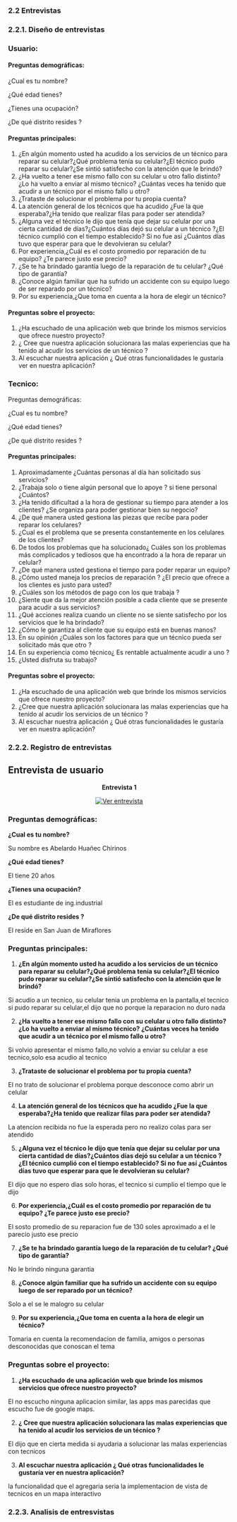 ### 2.2 Entrevistas
### 2.2.1. Diseño de entrevistas

### Usuario:

#### Preguntas demográficas:

¿Cual es tu nombre?

¿Qué edad tienes?

¿Tienes una ocupación?

¿De qué distrito resides ?

#### Preguntas principales:

1. ¿En algún momento usted ha acudido a los servicios de un técnico para reparar su celular?¿Qué problema tenía su celular?¿El técnico pudo reparar su celular?¿Se sintió satisfecho con la atención que le brindó?
1. ¿Ha vuelto a tener ese mismo fallo con su celular u otro fallo distinto? ¿Lo ha vuelto a enviar al mismo técnico? ¿Cuántas veces ha tenido que acudir a un técnico por el mismo fallo u otro?
1. ¿Trataste de solucionar el problema por tu propia cuenta?
1. La atención general de los técnicos que ha acudido ¿Fue la que esperaba?¿Ha tenido que realizar filas para poder ser atendida?
1. ¿Alguna vez el técnico le dijo que tenía que dejar su celular por una cierta cantidad de días?¿Cuántos días dejó su celular a un técnico ?¿El técnico cumplió con el tiempo establecido? Si no fue así ¿Cuántos días tuvo que esperar para que le devolvieran su celular?
1. Por experiencia,¿Cuál es el costo promedio por reparación de tu equipo? ¿Te parece justo ese precio?
1. ¿Se te ha brindado garantía luego de la reparación de tu celular? ¿Qué tipo de garantía?
1. ¿Conoce algún familiar que ha sufrido un accidente con su equipo luego de ser reparado por un técnico?
1. Por su experiencia,¿Que toma en cuenta a la hora de elegir un técnico?

#### Preguntas sobre el proyecto:

1. ¿Ha escuchado de una aplicación web que brinde los  mismos servicios que ofrece nuestro proyecto?
1. ¿ Cree que nuestra aplicación solucionara las malas  experiencias que ha tenido  al acudir los  servicios de un técnico  ?
1. Al escuchar nuestra aplicación ¿ Qué otras funcionalidades le gustaría  ver en nuestra aplicación?

### Tecnico:

Preguntas demográficas:

¿Cual es tu nombre?

¿Qué edad tienes?

¿De qué distrito resides ?

#### Preguntas principales:

1. Aproximadamente ¿Cuántas personas al día han solicitado sus servicios?
1. ¿Trabaja solo o tiene algún personal que lo apoye ? si tiene personal ¿Cuántos?
1. ¿Ha tenido dificultad a la hora de gestionar su tiempo para atender a los clientes? ¿Se organiza para poder gestionar bien su negocio?
1. ¿De qué manera usted gestiona las piezas que recibe para poder reparar los celulares?
1. ¿Cual es el problema que se presenta constantemente en los celulares de los clientes?
1. De todos los problemas que ha solucionado¿ Cuáles son los problemas más complicados y tediosos que ha encontrado a la hora de reparar un celular?
1. ¿De qué manera usted gestiona el tiempo para poder reparar un equipo?
1. ¿Cómo usted maneja los precios de reparación ? ¿El precio que ofrece a los clientes es justo para usted?
1. ¿Cuáles son los métodos de pago con los que trabaja ?
1. ¿Siente que da la mejor atención posible a cada cliente que se presente para acudir a sus servicios?
1. ¿Qué acciones realiza cuando un cliente no se siente satisfecho por los servicios que le ha brindado?
1. ¿Cómo le garantiza al cliente que su equipo está en buenas manos?
1. En su opinión ¿Cuáles son los factores para  que un técnico pueda ser solicitado más que otro ?
1. En su experiencia como técnico¿ Es rentable actualmente acudir a uno ?
1. ¿Usted disfruta su trabajo?

#### Preguntas sobre el proyecto:

1. ¿Ha escuchado de una aplicación web que brinde los  mismos servicios que ofrece nuestro proyecto?
1. ¿Cree que nuestra aplicación solucionara las malas  experiencias que ha tenido  al acudir los  servicios de un técnico  ?
1. Al escuchar nuestra aplicación ¿ Qué otras funcionalidades le gustaría  ver en nuestra aplicación?

### 2.2.2. Registro de entrevistas

## Entrevista de usuario

<center>

__Entrevista 1__

[![Ver entrevista](https://img.youtube.com/vi/l5OxZyfTgWg/0.jpg)](https://www.youtube.com/watch?v=l5OxZyfTgWg)

</center>



### Preguntas demográficas:

__¿Cual es tu nombre?__

Su nombre es Abelardo Huañec Chirinos

__¿Qué edad tienes?__

El tiene 20 años

__¿Tienes una ocupación?__

El es estudiante de ing.industrial

__¿De qué distrito resides ?__

El reside en San Juan de Miraflores

### Preguntas principales:

1. __¿En algún momento usted ha acudido a los servicios de un técnico para reparar su celular?¿Qué problema tenía su celular?¿El técnico pudo reparar su celular?¿Se sintió satisfecho con la atención que le brindó?__

Si acudio a un tecnico, su celular tenia un problema en la pantalla,el tecnico si pudo reparar su celular,el dijo que no porque la reparacion no duro nada

2. __¿Ha vuelto a tener ese mismo fallo con su celular u otro fallo distinto? ¿Lo ha vuelto a enviar al mismo técnico? ¿Cuántas veces ha tenido que acudir a un técnico por el mismo fallo u otro?__

Si volvio apresentar el mismo fallo,no volvio a enviar su celular a ese tecnico,solo esa acudio al tecnico

3. __¿Trataste de solucionar el problema por tu propia cuenta?__

El no trato de solucionar el problema porque desconoce como abrir un celular 

4. __La atención general de los técnicos que ha acudido ¿Fue la que esperaba?¿Ha tenido que realizar filas para poder ser atendida?__

La atencion recibida no fue la esperada pero no realizo colas para ser atendido

5. __¿Alguna vez el técnico le dijo que tenía que dejar su celular por una cierta cantidad de días?¿Cuántos días dejó su celular a un técnico ?¿El técnico cumplió con el tiempo establecido? Si no fue así ¿Cuántos días tuvo que esperar para que le devolvieran su celular?__

El dijo que no espero dias solo horas, el tecnico si cumplio el tiempo que le dijo

6. __Por experiencia,¿Cuál es el costo promedio por reparación de tu equipo? ¿Te parece justo ese precio?__

El sosto promedio de su reparacion fue de 130 soles aproximado a el le parecio justo ese precio

7. __¿Se te ha brindado garantía luego de la reparación de tu celular? ¿Qué tipo de garantía?__

No le brindo ninguna garantia

8. __¿Conoce algún familiar que ha sufrido un accidente con su equipo luego de ser reparado por un técnico?__

Solo a el se le malogro su celular

9. __Por su experiencia,¿Que toma en cuenta a la hora de elegir un técnico?__

Tomaria en cuenta la recomendacion de familia, amigos o personas desconocidas que conoscan el tema

### Preguntas sobre el proyecto:

1. __¿Ha escuchado de una aplicación web que brinde los  mismos servicios que ofrece nuestro proyecto?__

El no escucho ninguna aplicacion similar, las apps mas parecidas que escucho fue de google maps.

2. __¿ Cree que nuestra aplicación solucionara las malas  experiencias que ha tenido  al acudir los  servicios de un técnico  ?__

El dijo que en cierta medida si ayudaria a solucionar las malas experiencias con tecnicos

3. __Al escuchar nuestra aplicación ¿ Qué otras funcionalidades le gustaría  ver en nuestra aplicación?__

la funcionalidad que el agregaria seria la implementacion de vista de tecnicos en un mapa interactivo

### 2.2.3. Analisis de entresvistas